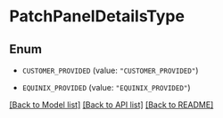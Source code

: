 # PatchPanelDetailsType

## Enum


* `CUSTOMER_PROVIDED` (value: `"CUSTOMER_PROVIDED"`)

* `EQUINIX_PROVIDED` (value: `"EQUINIX_PROVIDED"`)


[[Back to Model list]](../README.md#documentation-for-models) [[Back to API list]](../README.md#documentation-for-api-endpoints) [[Back to README]](../README.md)



